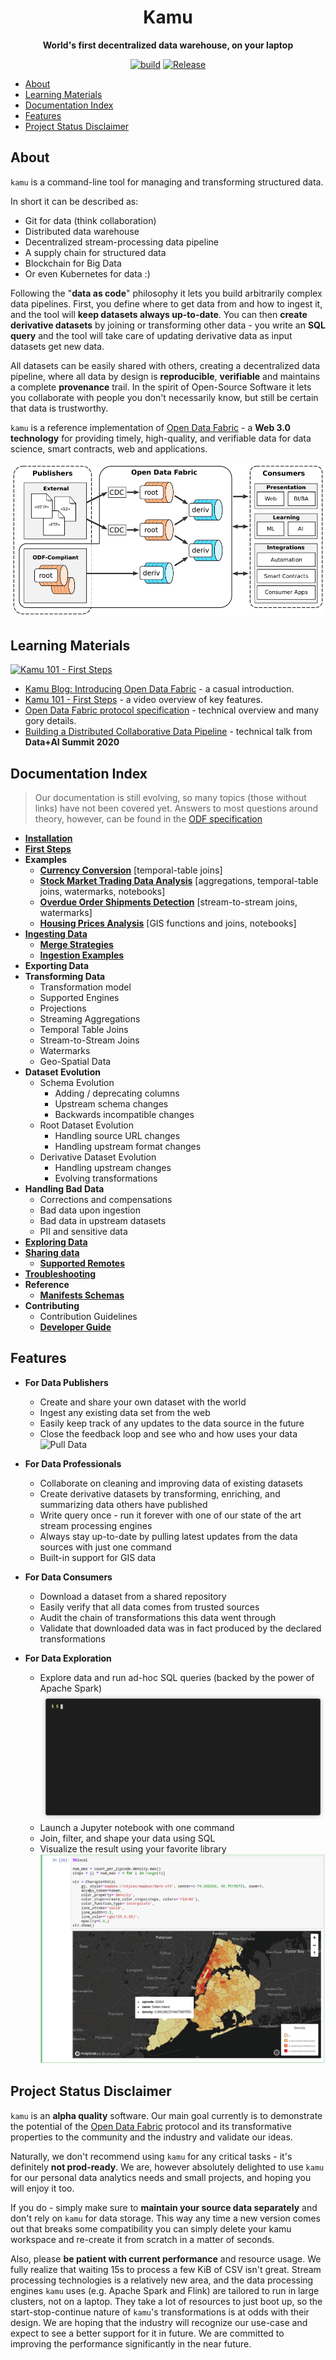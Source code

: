 <div align="center">
  <h1>Kamu</h1>
  <p>
    <strong>World's first decentralized data warehouse, on your laptop</strong>
  </p>
  <p>

[![build](https://github.com/kamu-data/kamu-cli/workflows/build/badge.svg)](https://github.com/kamu-data/kamu-cli/actions)
[![Release](https://github.com/kamu-data/kamu-cli/workflows/release/badge.svg)](https://github.com/kamu-data/kamu-cli/actions)

  </p>
</div>


- [About](#about)
- [Learning Materials](#learning-materials)
- [Documentation Index](#documentation-index)
- [Features](#features)
- [Project Status Disclaimer](#project-status-disclaimer)


## About

`kamu` is a command-line tool for managing and transforming structured data. 

In short it can be described as:
* Git for data (think collaboration)
* Distributed data warehouse
* Decentralized stream-processing data pipeline
* A supply chain for structured data
* Blockchain for Big Data
* Or even Kubernetes for data :)

Following the "**data as code**" philosophy it lets you build arbitrarily complex data pipelines. First, you define where to get data from and how to ingest it, and the tool will **keep datasets always up-to-date**. You can then **create derivative datasets** by joining or transforming other data - you write an **SQL query** and the tool will take care of updating derivative data as input datasets get new data. 

All datasets can be easily shared with others, creating a decentralized data pipeline, where all data by design is **reproducible**, **verifiable** and maintains a complete **provenance** trail. In the spirit of Open-Source Software it lets you collaborate with people you don't necessarily know, but still be certain that data is trustworthy.

`kamu` is a reference implementation of [Open Data Fabric](https://github.com/kamu-data/open-data-fabric) - a **Web 3.0 technology** for providing timely, high-quality, and verifiable data for data science, smart contracts, web and applications.

<p align="center">
<img src="./docs/readme_files/dataset_graph.png" alt="Open Data Fabric">
</p>


## Learning Materials

[![Kamu 101 - First Steps](http://img.youtube.com/vi/UpT2tvf3r0Y/0.jpg)](http://www.youtube.com/watch?v=UpT2tvf3r0Y "Kamu 101 - First Steps")

- [Kamu Blog: Introducing Open Data Fabric](https://www.kamu.dev/blog/introducing-odf/) - a casual introduction.
- [Kamu 101 - First Steps](http://www.youtube.com/watch?v=UpT2tvf3r0Y) - a video overview of key features.
- [Open Data Fabric protocol specification](https://github.com/kamu-data/open-data-fabric) - technical overview and many gory details.
- [Building a Distributed Collaborative Data Pipeline](https://databricks.com/session_eu20/building-a-distributed-collaborative-data-pipeline-with-apache-spark) - technical talk from **Data+AI Summit 2020**


## Documentation Index

> Our documentation is still evolving, so many topics (those without links) have not been covered yet. Answers to most questions around theory, however, can be found in the [ODF specification](https://github.com/kamu-data/open-data-fabric)

- **[Installation](docs/install.md)**
- **[First Steps](docs/first_steps.md)**
- **Examples**
  - **[Currency Conversion](docs/examples/currency_conversion.md)** [temporal-table joins]
  - **[Stock Market Trading Data Analysis](docs/examples/trading.md)** [aggregations, temporal-table joins, watermarks, notebooks]
  - **[Overdue Order Shipments Detection](docs/examples/overdue_shipments.md)** [stream-to-stream joins, watermarks]
  - **[Housing Prices Analysis](docs/examples/housing_prices.md)** [GIS functions and joins, notebooks]
- **[Ingesting Data](docs/ingest.md)**
  - **[Merge Strategies](docs/merge_strategies.md)**
  - **[Ingestion Examples](docs/ingest_examples.md)**
- **Exporting Data**
- **Transforming Data**
  - Transformation model
  - Supported Engines
  - Projections
  - Streaming Aggregations
  - Temporal Table Joins
  - Stream-to-Stream Joins
  - Watermarks
  - Geo-Spatial Data
- **Dataset Evolution**
  - Schema Evolution
    - Adding / deprecating columns
    - Upstream schema changes
    - Backwards incompatible changes
  - Root Dataset Evolution
    - Handling source URL changes
    - Handling upstream format changes
  - Derivative Dataset Evolution
    - Handling upstream changes
    - Evolving transformations
- **Handling Bad Data**
  - Corrections and compensations
  - Bad data upon ingestion
  - Bad data in upstream datasets
  - PII and sensitive data
- **[Exploring Data](docs/exploring_data.md)**
- **[Sharing data](docs/sharing_data.md)**
  - **[Supported Remotes](docs/sharing_data.md#remote-types)**
- **[Troubleshooting](docs/troubleshooting.md)**
- **Reference**
  - **[Manifests Schemas](https://github.com/kamu-data/open-data-fabric/blob/master/open-data-fabric.md#metadata-reference)**
- **Contributing**
  - Contribution Guidelines
  - **[Developer Guide](docs/developer_guide.md)**


## Features

- **For Data Publishers**
  - Create and share your own dataset with the world
  - Ingest any existing data set from the web
  - Easily keep track of any updates to the data source in the future
  - Close the feedback loop and see who and how uses your data
    ![Pull Data](docs/readme_files/pull-multi.gif)

- **For Data Professionals**
  - Collaborate on cleaning and improving data of existing datasets
  - Create derivative datasets by transforming, enriching, and summarizing data others have published
  - Write query once - run it forever with one of our state of the art stream processing engines
  - Always stay up-to-date by pulling latest updates from the data sources with just one command
  - Built-in support for GIS data

- **For Data Consumers**
  - Download a dataset from a shared repository
  - Easily verify that all data comes from trusted sources
  - Audit the chain of transformations this data went through
  - Validate that downloaded data was in fact produced by the declared transformations

- **For Data Exploration**
  - Explore data and run ad-hoc SQL queries (backed by the power of Apache Spark)
    ![SQL Shell](docs/first_steps_files/sql.gif)
  - Launch a Jupyter notebook with one command
  - Join, filter, and shape your data using SQL
  - Visualize the result using your favorite library
    ![Jupyter](docs/first_steps_files/notebook-005.png)


## Project Status Disclaimer
`kamu` is an **alpha quality** software. Our main goal currently is to demonstrate the potential of the [Open Data Fabric](https://github.com/kamu-data/open-data-fabric) protocol and its transformative properties to the community and the industry and validate our ideas.

Naturally, we don't recommend using `kamu` for any critical tasks - it's definitely **not prod-ready**. We are, however absolutely delighted to use `kamu` for our personal data analytics needs and small projects, and hoping you will enjoy it too.

If you do - simply make sure to **maintain your source data separately** and don't rely on `kamu` for data storage. This way any time a new version comes out that breaks some compatibility you can simply delete your kamu workspace and re-create it from scratch in a matter of seconds.

Also, please **be patient with current performance** and resource usage. We fully realize that waiting 15s to process a few KiB of CSV isn't great. Stream processing technologies is a relatively new area, and the data processing engines `kamu` uses (e.g. Apache Spark and Flink) are tailored to run in large clusters, not on a laptop. They take a lot of resources to just boot up, so the start-stop-continue nature of `kamu`'s transformations is at odds with their design. We are hoping that the industry will recognize our use-case and expect to see a better support for it in future. We are committed to improving the performance significantly in the near future.
